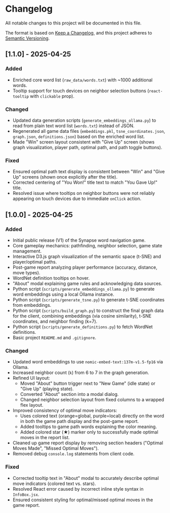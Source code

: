 # Changelog

All notable changes to this project will be documented in this file.

The format is based on [Keep a Changelog](https://keepachangelog.com/en/1.0.0/),
and this project adheres to [Semantic Versioning](https://semver.org/spec/v2.0.0.html).

## [1.1.0] - 2025-04-25

### Added
-   Enriched core word list (`raw_data/words.txt`) with ~1000 additional words.
-   Tooltip support for touch devices on neighbor selection buttons (`react-tooltip` with `clickable` prop).

### Changed
-   Updated data generation scripts (`generate_embeddings_ollama.py`) to read from plain text word list (`words.txt`) instead of JSON.
-   Regenerated all game data files (`embeddings.pkl`, `tsne_coordinates.json`, `graph.json`, `definitions.json`) based on the enriched word list.
-   Made "Win" screen layout consistent with "Give Up" screen (shows graph visualization, player path, optimal path, and path toggle buttons).

### Fixed
-   Ensured optimal path text display is consistent between "Win" and "Give Up" screens (shown once explicitly after the title).
-   Corrected centering of "You Won!" title text to match "You Gave Up!" title.
-   Resolved issue where tooltips on neighbor buttons were not reliably appearing on touch devices due to immediate `onClick` action.


## [1.0.0] - 2025-04-25

### Added

-   Initial public release (V1) of the Synapse word navigation game.
-   Core gameplay mechanics: pathfinding, neighbor selection, game state management.
-   Interactive D3.js graph visualization of the semantic space (t-SNE) and player/optimal paths.
-   Post-game report analyzing player performance (accuracy, distance, move types).
-   WordNet definition tooltips on hover.
-   "About" modal explaining game rules and acknowledging data sources.
-   Python script (`scripts/generate_embeddings_ollama.py`) to generate word embeddings using a local Ollama instance.
-   Python script (`scripts/generate_tsne.py`) to generate t-SNE coordinates from embeddings.
-   Python script (`scripts/build_graph.py`) to construct the final graph data for the client, combining embeddings (via cosine similarity), t-SNE coordinates, and neighbor finding (k=7).
-   Python script (`scripts/generate_definitions.py`) to fetch WordNet definitions.
-   Basic project `README.md` and `.gitignore`.

### Changed

-   Updated word embeddings to use `nomic-embed-text:137m-v1.5-fp16` via Ollama.
-   Increased neighbor count (`k`) from 6 to 7 in the graph generation.
-   Refined UI layout:
    -   Moved "About" button trigger next to "New Game" (idle state) or "Give Up" (playing state).
    -   Converted "About" section into a modal dialog.
    -   Changed neighbor selection layout from fixed columns to a wrapped flex layout.
-   Improved consistency of optimal move indicators:
    -   Uses colored text (orange=global, purple=local) directly on the word in both the game path display and the post-game report.
    -   Added tooltips to game path words explaining the color meaning.
    -   Added colored star (★) marker only to successfully made optimal moves in the report list.
-   Cleaned up game report display by removing section headers ("Optimal Moves Made", "Missed Optimal Moves").
-   Removed debug `console.log` statements from client code.

### Fixed

-   Corrected tooltip text in "About" modal to accurately describe optimal move indicators (colored text vs. stars).
-   Resolved React error caused by incorrect inline style syntax in `InfoBox.jsx`.
-   Ensured consistent styling for optimal/missed optimal moves in the game report. 
